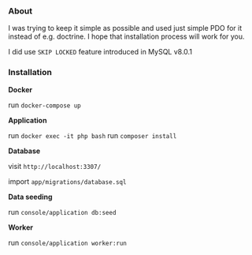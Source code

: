 ### About

I was trying to keep it simple as possible and used just simple PDO for it instead of e.g. doctrine. I hope that installation process will work for you.

I did use `SKIP LOCKED` feature introduced in MySQL v8.0.1

### Installation 

**Docker**

run `docker-compose up`

**Application**

run `docker exec -it php bash`
run `composer install`

**Database**

visit `http://localhost:3307/`

import `app/migrations/database.sql`

**Data seeding**
  
run `console/application db:seed`

**Worker**

run `console/application worker:run`
